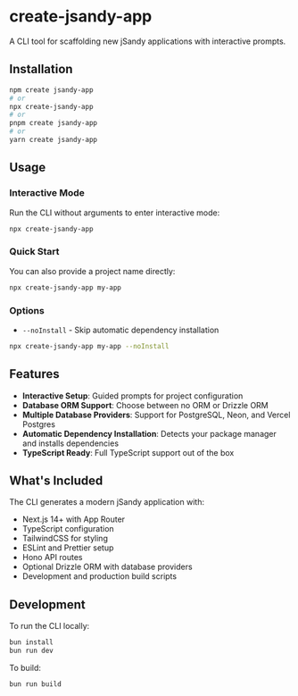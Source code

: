 # create-jsandy-app

A CLI tool for scaffolding new jSandy applications with interactive prompts.

## Installation

```bash
npm create jsandy-app
# or
npx create-jsandy-app
# or
pnpm create jsandy-app
# or
yarn create jsandy-app
```

## Usage

### Interactive Mode

Run the CLI without arguments to enter interactive mode:

```bash
npx create-jsandy-app
```

### Quick Start

You can also provide a project name directly:

```bash
npx create-jsandy-app my-app
```

### Options

- `--noInstall` - Skip automatic dependency installation

```bash
npx create-jsandy-app my-app --noInstall
```

## Features

- **Interactive Setup**: Guided prompts for project configuration
- **Database ORM Support**: Choose between no ORM or Drizzle ORM
- **Multiple Database Providers**: Support for PostgreSQL, Neon, and Vercel Postgres
- **Automatic Dependency Installation**: Detects your package manager and installs dependencies
- **TypeScript Ready**: Full TypeScript support out of the box

## What's Included

The CLI generates a modern jSandy application with:

- Next.js 14+ with App Router
- TypeScript configuration
- TailwindCSS for styling
- ESLint and Prettier setup
- Hono API routes
- Optional Drizzle ORM with database providers
- Development and production build scripts

## Development

To run the CLI locally:

```bash
bun install
bun run dev
```

To build:

```bash
bun run build
```

